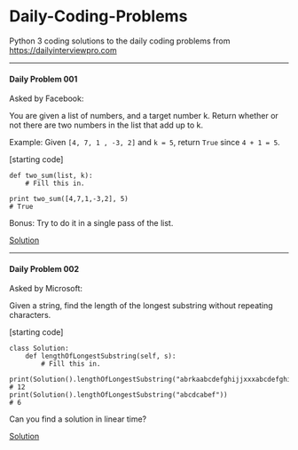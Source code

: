 # Daily-Coding-Problems
Python 3 coding solutions to the daily coding problems from https://dailyinterviewpro.com

---

#### Daily Problem 001

Asked by Facebook:

You are given a list of numbers, and a target number k. Return whether or not
there are two numbers in the list that add up to k.

Example:
Given `[4, 7, 1 , -3, 2]` and `k = 5`,
return `True` since `4 + 1 = 5`.

[starting code]
```
def two_sum(list, k):
    # Fill this in.

print two_sum([4,7,1,-3,2], 5)
# True
```

Bonus: Try to do it in a single pass of the list.

[Solution](code-solutions/Solution_001.py)

---

#### Daily Problem 002

Asked by Microsoft:

Given a string, find the length of the longest substring without repeating characters.

[starting code]
```
class Solution:
    def lengthOfLongestSubstring(self, s):
        # Fill this in.

print(Solution().lengthOfLongestSubstring("abrkaabcdefghijjxxxabcdefghijk"))
# 12
print(Solution().lengthOfLongestSubstring("abcdcabef"))
# 6
```

Can you find a solution in linear time?

[Solution](code-solutions/Solution_002.py)